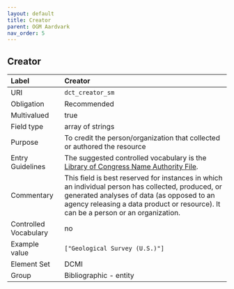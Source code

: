 ```yaml
---
layout: default
title: Creator
parent: OGM Aardvark
nav_order: 5
---
```


## Creator

| Label                 | Creator                 |
|:----------------------|:------------------------|
| URI                   | `dct_creator_sm`        |
| Obligation            | Recommended             |
| Multivalued           | true                    |
| Field type            | array of strings        |
| Purpose               | To credit the person/organization that collected or authored the resource |
| Entry Guidelines      | The suggested controlled vocabulary is the [Library of Congress Name Authority File](https://id.loc.gov/authorities/names.html). |
| Commentary            | This field is best reserved for instances in which an individual person has collected, produced, or generated analyses of data (as opposed to an agency releasing a data product or resource). It can be a person or an organization. |
| Controlled Vocabulary | no                      |
| Example value         | `["Geological Survey (U.S.)"]` |
| Element Set           | DCMI                    |
| Group                 | Bibliographic - entity  |
